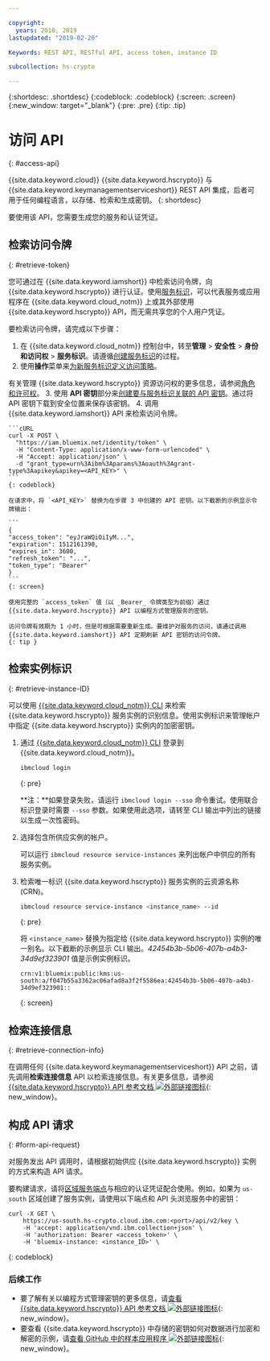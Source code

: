 ```yaml
---

copyright:
  years: 2018, 2019
lastupdated: "2019-02-20"

Keywords: REST API, RESTful API, access token, instance ID

subcollection: hs-crypto

---
```


{:shortdesc: .shortdesc}
{:codeblock: .codeblock}
{:screen: .screen}
{:new_window: target="_blank"}
{:pre: .pre}
{:tip: .tip}

# 访问 API
{: #access-api}

{{site.data.keyword.cloud}} {{site.data.keyword.hscrypto}} 与 {{site.data.keyword.keymanagementserviceshort}} REST API 集成，后者可用于任何编程语言，以存储、检索和生成密钥。
{: shortdesc}

要使用该 API，您需要生成您的服务和认证凭证。

## 检索访问令牌
{: #retrieve-token}

您可通过在 {{site.data.keyword.iamshort}} 中检索访问令牌，向 {{site.data.keyword.hscrypto}} 进行认证。使用[服务标识](/docs/iam/serviceid.html#serviceids)，可以代表服务或应用程序在 {{site.data.keyword.cloud_notm}} 上或其外部使用 {{site.data.keyword.hscrypto}} API，而无需共享您的个人用户凭证。  

<!-- If you want to authenticate with your user credentials, you can retrieve your token by running `ibmcloud iam oauth-tokens` in the [{{site.data.keyword.cloud_notm}} CLI](/docs/cli/index.html#overview).
{: tip} -->

要检索访问令牌，请完成以下步骤：

1. 在 {{site.data.keyword.cloud_notm}} 控制台中，转至**管理** &gt; **安全性** &gt; **身份和访问权** &gt; **服务标识**。请遵循[创建服务标识](/docs/iam/serviceid.html#creating-a-service-id)的过程。
2. 使用**操作**菜单来[为新服务标识定义访问策略](/docs/iam/serviceidaccess.html)。

有关管理 {{site.data.keyword.hscrypto}} 资源访问权的更多信息，请参阅[角色和许可权](/docs/services/hs-crypto/manage-access.html#roles)。
3. 使用 **API 密钥**部分来[创建要与服务标识关联的 API 密钥](/docs/iam/serviceid_keys.html#serviceidapikeys)。通过将 API 密钥下载到安全位置来保存该密钥。
4. 调用 {{site.data.keyword.iamshort}} API 来检索访问令牌。

    ```cURL
    curl -X POST \
      "https://iam.bluemix.net/identity/token" \
      -H "Content-Type: application/x-www-form-urlencoded" \
      -H "Accept: application/json" \
      -d "grant_type=urn%3Aibm%3Aparams%3Aoauth%3Agrant-type%3Aapikey&apikey=<API_KEY>" \ 
    ```
    {: codeblock}

    在请求中，将 `<API_KEY>` 替换为在步骤 3 中创建的 API 密钥。以下截断的示例显示令牌输出：

    ```
    {
    "access_token": "eyJraWQiOiIyM...",
    "expiration": 1512161390,
    "expires_in": 3600,
    "refresh_token": "...",
    "token_type": "Bearer"
    }
    ```
    {: screen}

    使用完整的 `access_token` 值（以 _Bearer_ 令牌类型为前缀）通过 {{site.data.keyword.hscrypto}} API 以编程方式管理服务的密钥。

    访问令牌有效期为 1 小时，但是可根据需要重新生成。要维护对服务的访问，请通过调用 {{site.data.keyword.iamshort}} API 定期刷新 API 密钥的访问令牌。   
    {: tip }

## 检索实例标识
{: #retrieve-instance-ID}

可以使用 [{{site.data.keyword.cloud_notm}} CLI](/docs/cli/index.html#overview) 来检索 {{site.data.keyword.hscrypto}} 服务实例的识别信息。使用实例标识来管理帐户中指定 {{site.data.keyword.hscrypto}} 实例内的加密密钥。

1. 通过 [{{site.data.keyword.cloud_notm}} CLI](/docs/cli/index.html#overview) 登录到 {{site.data.keyword.cloud_notm}}。

    ```sh
    ibmcloud login
    ```
    {: pre}

    **注：**如果登录失败，请运行 `ibmcloud login --sso` 命令重试。使用联合标识登录时需要 `--sso` 参数。如果使用此选项，请转至 CLI 输出中列出的链接以生成一次性密码。

2. 选择包含所供应实例的帐户。

    可以运行 `ibmcloud resource service-instances` 来列出帐户中供应的所有服务实例。

3. 检索唯一标识 {{site.data.keyword.hscrypto}} 服务实例的云资源名称 (CRN)。

    ```sh
    ibmcloud resource service-instance <instance_name> --id
    ```
    {: pre}

    将 `<instance_name>` 替换为指定给 {{site.data.keyword.hscrypto}} 实例的唯一别名。以下截断的示例显示 CLI 输出。_42454b3b-5b06-407b-a4b3-34d9ef323901_ 值是示例实例标识。

    ```
    crn:v1:bluemix:public:kms:us-south:a/f047b55a3362ac06afad8a3f2f5586ea:42454b3b-5b06-407b-a4b3-34d9ef323901::
    ```
    {: screen}

## 检索连接信息
{: #retrieve-connection-info}

在调用任何 {{site.data.keyword.keymanagementserviceshort}} API 之前，请先调用**检索连接信息** API 以检索连接信息。有关更多信息，请参阅 [{{site.data.keyword.hscrypto}} API 参考文档 ![外部链接图标](../../icons/launch-glyph.svg "外部链接图标")](https://cloud.ibm.com/apidocs/hs-crypto){: new_window}。

## 构成 API 请求
{: #form-api-request}

对服务发出 API 调用时，请根据初始供应 {{site.data.keyword.hscrypto}} 实例的方式来构造 API 请求。

要构建请求，请将[区域服务端点](/docs/services/hs-crypto/regions.html)与相应的认证凭证配合使用。例如，如果为 `us-south` 区域创建了服务实例，请使用以下端点和 API 头浏览服务中的密钥：

```cURL
curl -X GET \
    https://us-south.hs-crypto.cloud.ibm.com:<port>/api/v2/key \
    -H 'accept: application/vnd.ibm.collection+json' \
    -H 'authorization: Bearer <access_token>' \
    -H 'bluemix-instance: <instance_ID>' \
```
{: codeblock}

### 后续工作

- 要了解有关以编程方式管理密钥的更多信息，请[查看 {{site.data.keyword.hscrypto}} API 参考文档 ![外部链接图标](../../icons/launch-glyph.svg "外部链接图标")](https://cloud.ibm.com/apidocs/hs-crypto){: new_window}。
- 要查看 {{site.data.keyword.hscrypto}} 中存储的密钥如何对数据进行加密和解密的示例，请[查看 GitHub 中的样本应用程序 ![外部链接图标](../../icons/launch-glyph.svg "外部链接图标")](https://github.com/IBM-Bluemix/key-protect-helloworld-python){: new_window}。
